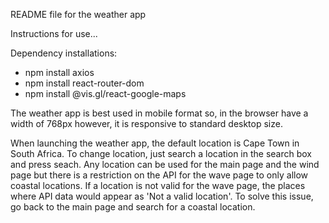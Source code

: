 README file for the weather app

Instructions for use...

Dependency installations:
- npm install axios
- npm install react-router-dom
- npm install @vis.gl/react-google-maps


The weather app is best used in mobile format so, in the browser have a width of 768px however, it is responsive to standard desktop size.

When launching the weather app, the default location is Cape Town in South Africa. To change location, just search a location in the search box and press seach. Any location can be used for the main page and the wind page but there is a restriction on the API for the wave page to only allow coastal locations. If a location is not valid for the wave page, the places where API data would appear as 'Not a valid location'. To solve this issue, go back to the main page and search for a coastal location.